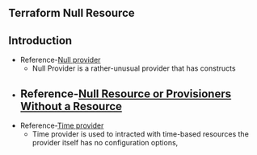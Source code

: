 ## Terraform Null Resource
## Introduction
- Reference-[Null provider](https://registry.terraform.io/providers/hashicorp/null/latest/docs)
    - Null Provider is a rather-unusual provider that has constructs
- Reference-[Null Resource or Provisioners Without a Resource](https://www.terraform.io/language/resources/provisioners/null_resource)
    - 
- Reference-[Time provider](https://registry.terraform.io/providers/hashicorp/time/latest/docs)
    - Time provider is used to intracted with time-based resources the provider itself has no configuration options,
